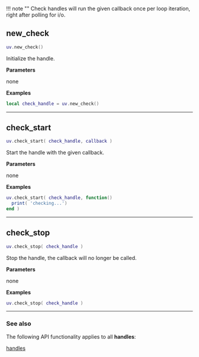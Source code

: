 !!! note ""
    Check handles will run the given callback once per loop iteration, right after polling for i/o.

## new_check

```lua
uv.new_check()
```

Initialize the handle.

__Parameters__

none

__Examples__

```lua
local check_handle = uv.new_check()
```

---

## check_start

```lua
uv.check_start( check_handle, callback )
```

Start the handle with the given callback.

__Parameters__

none

__Examples__

```lua
uv.check_start( check_handle, function()
  print( 'checking...')
end )
```

---

## check_stop

```lua
uv.check_stop( check_handle )
```

Stop the handle, the callback will no longer be called.

__Parameters__

none

__Examples__

```lua
uv.check_stop( check_handle )
```

---

### See also

The following API functionality applies to all __handles__:

[handles](../handles)
